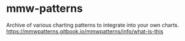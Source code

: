 # mmw-patterns
Archive of various charting patterns to integrate into your own charts.
https://mmwpatterns.gitbook.io/mmwpatterns/info/what-is-this
